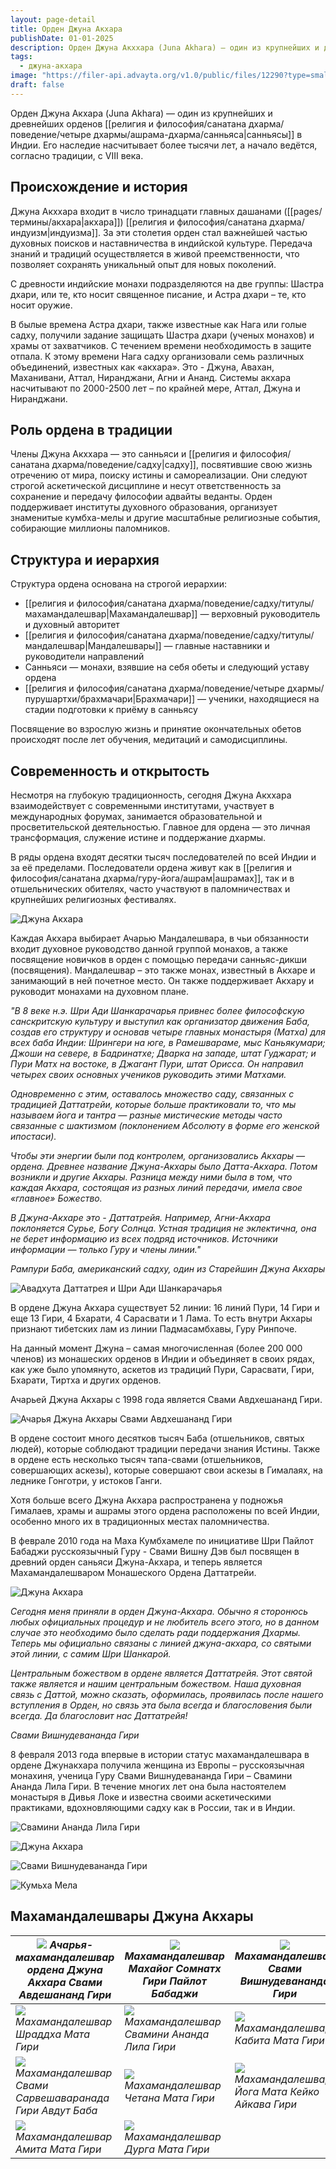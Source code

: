 ```yaml
---
layout: page-detail
title: Орден Джуна Акхара
publishDate: 01-01-2025
description: Орден Джуна Акххара (Juna Akhara) — один из крупнейших и древнейших орденов санньяса в Индии. Его наследие насчитывает более тысячи лет, а начало ведётся, согласно традиции, с VIII века.
tags:
  - джуна-акхара
image: "https://filer-api.advayta.org/v1.0/public/files/12290?type=small"
draft: false
---
```

Орден Джуна Акхара (Juna Akhara) — один из крупнейших и древнейших орденов [[религия и философия/санатана дхарма/поведение/четыре дхармы/ашрама-дхарма/санньяса|санньясы]] в Индии. Его наследие насчитывает более тысячи лет, а начало ведётся, согласно традиции, с VIII века.

## Происхождение и история

Джуна Акххара входит в число тринадцати главных дашанами ([[pages/термины/акхара|акхара]]) [[религия и философия/санатана дхарма/индуизм|индуизма]]. За эти столетия орден стал важнейшей частью духовных поисков и наставничества в индийской культуре. Передача знаний и традиций осуществляется в живой преемственности, что позволяет сохранять уникальный опыт для новых поколений.

 С древности индийские монахи подразделяются на две группы: Шастра дхари, или те, кто носит священное писание, и Астра дхари – те, кто носит оружие.

 В былые времена Астра дхари, также известные как Нага или голые садху, получили задание защищать Шастра дхари (ученых монахов) и храмы от захватчиков. С течением времени необходимость в защите отпала. К этому времени Нага садху организовали семь различных объединений, известных как «акхара». Это - Джуна, Авахан, Маханивани, Аттал, Ниранджани, Агни и Ананд. Системы акхара насчитывают по 2000-2500 лет – по крайней мере, Аттал, Джуна и Ниранджани.

## Роль ордена в традиции

Члены Джуна Акххара — это санньяси и [[религия и философия/санатана дхарма/поведение/садху|садху]], посвятившие свою жизнь отречению от мира, поиску истины и самореализации. Они следуют строгой аскетической дисциплине и несут ответственность за сохранение и передачу философии адвайты веданты. Орден поддерживает институты духовного образования, организует знаменитые кумбха-мелы и другие масштабные религиозные события, собирающие миллионы паломников.

## Структура и иерархия

Структура ордена основана на строгой иерархии:

- [[религия и философия/санатана дхарма/поведение/садху/титулы/махамандалешвар|Махамандалешвар]] — верховный руководитель и духовный авторитет
- [[религия и философия/санатана дхарма/поведение/садху/титулы/мандалешвар|Мандалешвары]] — главные наставники и руководители направлений
- Санньяси — монахи, взявшие на себя обеты и следующий уставу ордена
- [[религия и философия/санатана дхарма/поведение/четыре дхармы/пурушартхи/брахмачари|Брахмачари]] — ученики, находящиеся на стадии подготовки к приёму в санньясу

Посвящение во взрослую жизнь и принятие окончательных обетов происходят после лет обучения, медитаций и самодисциплины.

## Современность и открытость

Несмотря на глубокую традиционность, сегодня Джуна Акххара взаимодействует с современными институтами, участвует в международных форумах, занимается образовательной и просветительской деятельностью. Главное для ордена — это личная трансформация, служение истине и поддержание дхармы.

В ряды ордена входят десятки тысяч последователей по всей Индии и за её пределами.
Последователи ордена живут как в [[религия и философия/санатана дхарма/гуру-йога/ашрам|ашрамах]], так и в отшельнических обителях, часто участвуют в паломничествах и крупнейших религиозных фестивалях.
 

![Джуна Акхара](https://filer-api.advayta.org/v1.0/public/files/12290?type=medium "Джуна Акхара")  

 Каждая Акхара выбирает Ачарью Мандалешвара, в чьи обязанности входит духовное руководство данной группой монахов, а также посвящение новичков в орден с помощью передачи санньяс-дикши (посвящения). Мандалешвар – это также монах, известный в Акхаре и занимающий в ней почетное место. Он также поддерживает Акхару и руководит монахами на духовном плане.

_"В 8 веке н.э. Шри Ади Шанкарачарья привнес более философскую санскритскую культуру и выступил как организатор движения Баба, создав его структуру и основав четыре главных монастыря (Матха) для всех баба Индии: Шрингери на юге, в Рамешвараме, мыс Каньякумари; Джоши на севере, в Бадринатхе; Дварка на западе, штат Гуджарат; и Пури Матх на востоке, в Джагант Пури, штат Орисса. Он направил четырех своих основных учеников руководить этими Матхами._ 

_Одновременно с этим, оставалось множество саду, связанных с традицией Даттатрейи, которые больше практиковали то, что мы называем йога и тантра — разные мистические методы часто связанные с шактизмом (поклонением Абсолюту в форме его женской ипостаси)._ 

_Чтобы эти энергии были под контролем, организовались Акхары — ордена. Древнее название Джуна-Акхары было Датта-Акхара. Потом возникли и другие Акхары. Разница между ними была в том, что каждая Акхара, состоящая из разных линий передачи, имела свое «главное» Божество._ 

_В Джуна-Акхаре это - Даттатрейя. Например, Агни-Акхара поклоняется Сурье, Богу Солнца. Устная традиция не эклектична, она не берет информацию из всех подряд источников. Источники информации — только Гуру и члены линии."_

_Рампури Баба, американский садху, один из Старейшин Джуна Акхары_ 



![Авадхута Даттатрея и Шри Ади Шанкарачарья](https://filer-api.advayta.org/v1.0/public/files/12291?type=medium "Авадхута Даттатрея и Шри Ади Шанкарачарья") 

 В ордене Джуна Акхара существует 52 линии: 16 линий Пури, 14 Гири и еще 13 Гири, 4 Бхарати, 4 Сарасвати и 1 Лама. То есть внутри Акхары признают тибетских лам из линии Падмасамбхавы, Гуру Ринпоче.

 На данный момент Джуна – самая многочисленная (более 200 000 членов) из монашеских орденов в Индии и объединяет в своих рядах, как уже было упомянуто, аскетов из традиций Пури, Сарасвати, Гири, Бхарати, Тиртха и других орденов.

 Ачарьей Джуна Акхары с 1998 года является Свами Авдхешананд Гири.

![Ачарья Джуна Акхары Свами Авдхешананд Гири](https://filer-api.advayta.org/v1.0/public/files/12301?type=medium "Ачарья Джуна Акхары Свами Авдхешананд Гири") 

 В ордене состоит много десятков тысяч Баба (отшельников, святых людей), которые соблюдают традиции передачи знания Истины. Также в ордене есть несколько тысяч тапа-свами (отшельников, совершающих аскезы), которые совершают свои аскезы в Гималаях, на леднике Гонготри, у истоков Ганги.

 Хотя больше всего Джуна Акхара распространена у подножья Гималаев, храмы и ашрамы этого ордена расположены по всей Индии, особенно много их в традиционных местах паломничества.

 В феврале 2010 года на Маха Кумбхамеле по инициативе Шри Пайлот Бабаджи русскоязычный Гуру - Свами Вишну Дэв был посвящен в древний орден саньяси Джуна-Акхара, и теперь является Махамандалешваром Монашеского Ордена Даттатрейи.

![Джуна Акхара](https://filer-api.advayta.org/v1.0/public/files/12302?type=medium "Джуна Акхара")  

_Сегодня меня приняли в орден Джуна-Акхара. Обычно я сторонюсь любых официальных процедур и не любитель всего этого, но в данном случае это необходимо было сделать ради поддержания Дхармы. Теперь мы официально связаны с линией джуна-акхара, со святыми этой линии, с самим Шри Шанкарой._ 

_Центральным божеством в ордене является Даттатрейя. Этот святой также является и нашим центральным божеством. Наша духовная связь с Даттой, можно сказать, оформилась, проявилась после нашего вступления в Орден, но связь эта была всегда и благословения были всегда. Да благословит нас Даттатрейя!_ 

_Свами Вишнудевананда Гири_ 

 8 февраля 2013 года впервые в истории статус махамандалешвара в ордене Джунакхара получила женщина из Европы – русскоязычная монахиня, ученица Гуру Свами Вишнудевананда Гири – Свамини Ананда Лила Гири. В течение многих лет она была настоятелем монастыря в Дивья Локе и известна своими аскетическими практиками, вдохновляющими садху как в России, так и в Индии.  

![Свамини Ананда Лила Гири](https://filer-api.advayta.org/v1.0/public/files/12306?type=medium "Свамини Ананда Лила Гири")  

![Джуна Акхара](https://filer-api.advayta.org/v1.0/public/files/12484?type=medium "Джуна Акхара")  

![Свами Вишнудевананда Гири](https://filer-api.advayta.org/v1.0/public/files/12536?type=medium "Свами Вишнудевананда Гири и Свами Авдхешананд Гири")  

![Кумьха Мела](https://filer-api.advayta.org/v1.0/public/files/12555?type=medium "Кумбха Мела")  

## Махамандалешвары Джуна Акхары
  
  
| ![](https://filer-api.advayta.org/v1.0/public/files/12601?type=medium) _Ачарья-махамандалешвар ордена Джуна Акхара Свами Авдешананд Гири_ | ![](https://filer-api.advayta.org/v1.0/public/files/12626?type=medium) _Махамандалешвар Махайог Сомнатх Гири Пайлот Бабаджи_ | ![](https://filer-api.advayta.org/v1.0/public/files/12648?type=medium) _Махамандалешвар Свами Вишнудевананда Гири_   |
| ------------------------------------------------------------------------------------------------------------------------------- | ------------------------------------------------------------------------------------------------------------------ | ---------------------------------------------------------------------------------------------------------- |
| ![](https://filer-api.advayta.org/v1.0/public/files/12652?type=medium) _Махамандалешвар Шраддха Мата Гири_                                | ![](https://filer-api.advayta.org/v1.0/public/files/12662?type=medium) _Махамандалешвар Свамини Ананда Лила Гири_            | ![](https://filer-api.advayta.org/v1.0/public/files/12666?type=medium) _Махамандалешвар Кабита Мата Гири_            |
| ![](https://filer-api.advayta.org/v1.0/public/files/12673?type=medium) _Махамандалешвар Свами Сарвешаваранада Гири Авдут Баба_            | ![](https://filer-api.advayta.org/v1.0/public/files/12674?type=medium) _Махамандалешвар Четана Мата Гири_                    | ![](https://filer-api.advayta.org/v1.0/public/files/12675?type=medium) _Махамандалешвар Йога Мата Кейко Айкава Гири_ |
| ![](https://filer-api.advayta.org/v1.0/public/files/12676?type=medium) _Махамандалешвар Амита Мата Гири_                                  | ![](https://filer-api.advayta.org/v1.0/public/files/12677?type=medium) _Махамандалешвар Дурга Мата Гири_                     |                                                                                                            |

  
